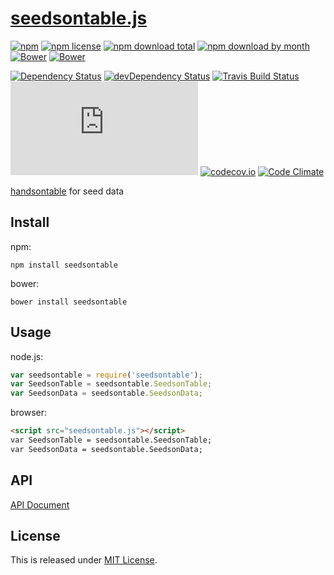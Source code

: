 # [seedsontable.js](https://github.com/seed-ui/seedsontable.js)

[![npm](https://img.shields.io/npm/v/seedsontable.svg)](https://www.npmjs.com/package/seedsontable)
[![npm license](https://img.shields.io/npm/l/seedsontable.svg)](https://www.npmjs.com/package/seedsontable)
[![npm download total](https://img.shields.io/npm/dt/seedsontable.svg)](https://www.npmjs.com/package/seedsontable)
[![npm download by month](https://img.shields.io/npm/dm/seedsontable.svg)](https://www.npmjs.com/package/seedsontable)
[![Bower](https://img.shields.io/bower/v/seedsontable.svg)](https://github.com/seed-ui/seedsontable.js)
[![Bower](https://img.shields.io/bower/l/seedsontable.svg)](https://github.com/seed-ui/seedsontable.js)

[![Dependency Status](https://david-dm.org/seed-ui/seedsontable.js.svg)](https://david-dm.org/seed-ui/seedsontable.js)
[![devDependency Status](https://david-dm.org/seed-ui/seedsontable.js/dev-status.svg)](https://david-dm.org/seed-ui/seedsontable.js#info=devDependencies)
[![Travis Build Status](https://travis-ci.org/seed-ui/seedsontable.js.svg)](https://travis-ci.org/seed-ui/seedsontable.js)
[![AppVeyor Build Status](https://ci.appveyor.com/api/projects/status/github/seed-ui/seedsontable.js?svg=true)](https://ci.appveyor.com/project/Narazaka/seedsontable-js)
[![codecov.io](https://codecov.io/github/seed-ui/seedsontable.js/coverage.svg?branch=master)](https://codecov.io/github/seed-ui/seedsontable.js?branch=master)
[![Code Climate](https://codeclimate.com/github/seed-ui/seedsontable.js/badges/gpa.svg)](https://codeclimate.com/github/seed-ui/seedsontable.js)

[handsontable](https://github.com/handsontable/handsontable) for seed data

## Install

npm:
```
npm install seedsontable
```

bower:
```
bower install seedsontable
```

## Usage

node.js:
```javascript
var seedsontable = require('seedsontable');
var SeedsonTable = seedsontable.SeedsonTable;
var SeedsonData = seedsontable.SeedsonData;
```

browser:
```html
<script src="seedsontable.js"></script>
var SeedsonTable = seedsontable.SeedsonTable;
var SeedsonData = seedsontable.SeedsonData;
```

## API

[API Document](https://doc.esdoc.org/github.com/seed-ui/seedsontable.js/)

## License

This is released under [MIT License](http://narazaka.net/license/MIT?2016).
